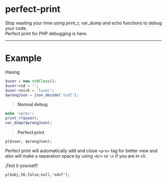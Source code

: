 perfect-print
=============

Stop wasting your time using print_r, var_dump and echo functions to debug your code.<br>
Perfect print for PHP debugging is here.

---

Example
========

Having

```php
$user = new stdClass();
$user->id = '';
$user->nick = 'luser';
$wrongJson = json_decode('ssdf');
```

> **Normal debug**

```php
echo '<pre>';
print_r($user);
var_dump($wrongJson);
```

> **Perfect print** 

`p($user, $wrongJson);`

Perfect print will automatically add and close `<pre>` tag for better view and also will make a separation space by using `<br>` or `\n` if you are in cli.

¡Test it yourself!

`p($obj,56,false,null,'sdsf');`

